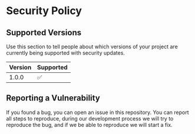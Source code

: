 # Security Policy

## Supported Versions

Use this section to tell people about which versions of your project are
currently being supported with security updates.

| Version | Supported          |
| ------- | ------------------ |
| 1.0.0   | :white_check_mark: |

## Reporting a Vulnerability
If you found a bug, you can open an issue in this repository. You can report all steps to reproduce, during our development process we will try to reproduce the bug, and if we be able to reproduce
we will start a fix.
